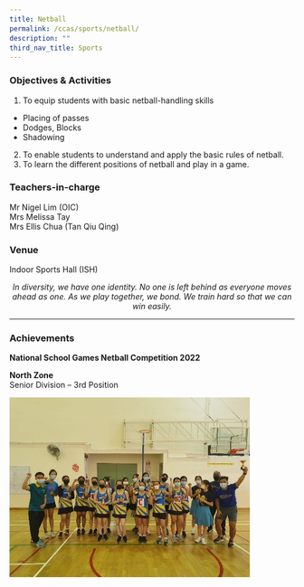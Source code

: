 ```yaml
---
title: Netball
permalink: /ccas/sports/netball/
description: ""
third_nav_title: Sports
---
```

### Objectives &amp; Activities

1.  To equip students with basic netball-handling skills

*   Placing of passes
*   Dodges, Blocks
*   Shadowing

2.  To enable students to understand and apply the basic rules of netball.
3.  To learn the different positions of netball and play in a game.

### Teachers-in-charge

Mr Nigel Lim (OIC) <br>
Mrs Melissa Tay <br>
Mrs Ellis Chua (Tan Qiu Qing)

### Venue

Indoor Sports Hall (ISH)

<center><i>In diversity, we have one identity. No one is left behind as everyone moves ahead as one. As we play together, we bond. We train hard so that we can win easily.</i></center>

***

### Achievements

**National School Games Netball Competition 2022**

**North Zone** <br>
Senior Division – 3rd Position

![](/images/netball.jpg)